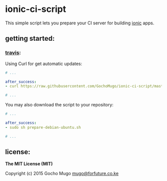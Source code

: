 
# ionic-ci-script

This simple script lets you prepare your CI server for building
 [ionic](http://ionicframework.com/) apps.


## getting started:

### [travis](http://travis-ci.org/):

Using Curl for get automatic updates:

```yaml
# ...

after_success:
- curl https://raw.githubusercontent.com/GochoMugo/ionic-ci-script/master/prepare-debian-ubuntu.sh | sudo sh

# ...
```

You may also download the script to your repository:

```yaml
# ...

after_success:
- sudo sh prepare-debian-ubuntu.sh

# ...
```


## license:

__The MIT License (MIT)__

Copyright (c) 2015 Gocho Mugo <mugo@forfuture.co.ke>
